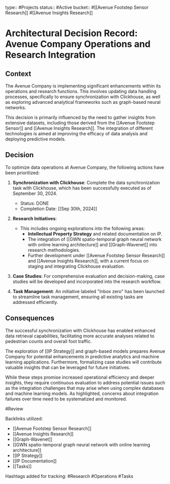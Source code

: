 type:: #Projects
status:: #Active
bucket:: #[[Avenue Footstep Sensor Research]] #[[Avenue Insights Research]]
# Architectural Decision Record: Avenue Company Operations and Research Integration

## Context
The Avenue Company is implementing significant enhancements within its operations and research functions. This involves updating data handling processes, specifically to ensure synchronization with Clickhouse, as well as exploring advanced analytical frameworks such as graph-based neural networks.

This decision is primarily influenced by the need to gather insights from extensive datasets, including those derived from the [[Avenue Footstep Sensor]] and [[Avenue Insights Research]]. The integration of different technologies is aimed at improving the efficacy of data analysis and deploying predictive models.

## Decision
To optimize data operations at Avenue Company, the following actions have been prioritized:

1. **Synchronization with Clickhouse**: Complete the data synchronization task with Clickhouse, which has been successfully executed as of September 30, 2024. 
   - Status: DONE
   - Completion Date: [[Sep 30th, 2024]]
   
2. **Research Initiatives**:
   - This includes ongoing explorations into the following areas:
     - **Intellectual Property Strategy** and related documentation on IP.
     - The integration of [[GWN spatio-temporal graph neural network with online learning architecture]] and [[Graph-Wavenet]] into research methodologies.
     - Further development under [[Avenue Footstep Sensor Research]] and [[Avenue Insights Research]], with a current focus on staging and integrating Clickhouse evaluation. 

3. **Case Studies**: For comprehensive evaluation and decision-making, case studies will be developed and incorporated into the research workflow.

4. **Task Management**: An initiative labeled "Inbox zero" has been launched to streamline task management, ensuring all existing tasks are addressed efficiently.

## Consequences
The successful synchronization with Clickhouse has enabled enhanced data retrieval capabilities, facilitating more accurate analyses related to pedestrian counts and overall foot traffic. 

The exploration of [[IP Strategy]] and graph-based models prepares Avenue Company for potential enhancements in predictive analytics and machine learning applications. Furthermore, formalizing case studies will contribute valuable insights that can be leveraged for future initiatives.

While these steps promise increased operational efficiency and deeper insights, they require continuous evaluation to address potential issues such as the integration challenges that may arise when using complex databases and machine learning models. As highlighted, concerns about integration failures over time need to be systematized and monitored.

#Review 

Backlinks utilized: 
- [[Avenue Footstep Sensor Research]]
- [[Avenue Insights Research]]
- [[Graph-Wavenet]]
- [[GWN spatio-temporal graph neural network with online learning architecture]]
- [[IP Strategy]] 
- [[IP Documentation]]
- [[Tasks]] 

Hashtags added for tracking: #Research #Operations #Tasks
